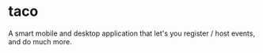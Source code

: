 # taco
A smart mobile and desktop application that let's you register / host events, and do much more. 

